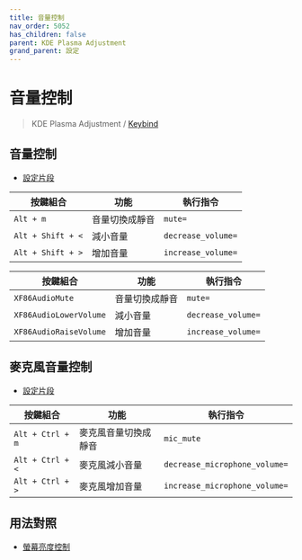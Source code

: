 ```yaml
---
title: 音量控制
nav_order: 5052
has_children: false
parent: KDE Plasma Adjustment
grand_parent: 設定
---
```



# 音量控制

> KDE Plasma Adjustment / [Keybind](https://samwhelp.github.io/note-about-kde/read/config/kde-plasma-adjustment/keybind.html)


## 音量控制

* [設定片段](https://github.com/samwhelp/note-about-kde/blob/gh-pages/_demo/prototype/de/kde-plasma/part/keybind/kde-plasma-keybind-main/config/kde-plasma-keybind/skel/.config/kglobalshortcutsrc#L34-L41)

| 按鍵組合          | 功能             | 執行指令                                    |
| ----------------- | ---------------- | ------------------------------------------- |
| `Alt + m`         | 音量切換成靜音   | `mute=`     |
| `Alt + Shift + <` | 減小音量         | `decrease_volume=` |
| `Alt + Shift + >` | 增加音量         | `increase_volume=` |


| 按鍵組合               | 功能           | 執行指令                                    |
| ---------------------- | -------------- | ------------------------------------------- |
| `XF86AudioMute`        | 音量切換成靜音 | `mute=`     |
| `XF86AudioLowerVolume` | 減小音量       | `decrease_volume=` |
| `XF86AudioRaiseVolume` | 增加音量       | `increase_volume=` |


## 麥克風音量控制

* [設定片段](https://github.com/samwhelp/note-about-kde/blob/gh-pages/_demo/prototype/de/kde-plasma/part/keybind/kde-plasma-keybind-main/config/kde-plasma-keybind/skel/.config/kglobalshortcutsrc#L36-L43)


| 按鍵組合          | 功能             | 執行指令                                    |
| ----------------- | ---------------- | ------------------------------------------- |
| `Alt + Ctrl + m`         | 麥克風音量切換成靜音   | `mic_mute`     |
| `Alt + Ctrl + <` | 麥克風減小音量         | `decrease_microphone_volume=` |
| `Alt + Ctrl + >` | 麥克風增加音量         | `increase_microphone_volume=` |





## 用法對照

* [螢幕亮度控制](https://samwhelp.github.io/note-about-kde/read/config/kde-plasma-adjustment/keybind/monitor-brightness-control.html)
